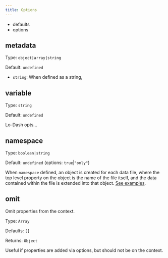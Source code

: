 ```yaml
---
title: Options
---
```

* defaults
* options

## metadata
Type: `object|array|string`

Default: `undefined`

* `string`: When defined as a string,

## variable
Type: `string`

Default: `undefined`

Lo-Dash opts...

## namespace
Type: `boolean|string`

Default: `undefined` (options: `true`|`"only"`)

When `namespace` defined, an object is created for each data file, where the top level property on the object is the name of the file itself, and the data contained within the file is extended into that object. [See examples](#namespacing).

## omit

Omit properties from the context.

Type: `Array`

Defaults: `[]`

Returns: `Object`

Useful if properties are added via options, but should not be on the context.

